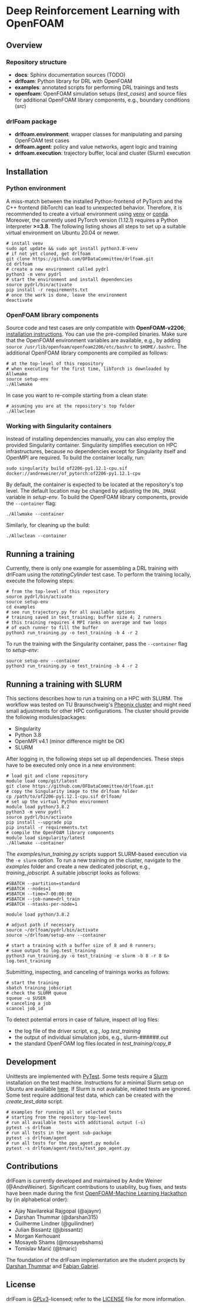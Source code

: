 # Deep Reinforcement Learning with OpenFOAM

## Overview

### Repository structure

- **docs**: Sphinx documentation sources (TODO)
- **drlfoam**: Python library for DRL with OpenFOAM
- **examples**: annotated scripts for performing DRL trainings and tests
- **openfoam**: OpenFOAM simulation setups (*test_cases*) and source files for additional OpenFOAM library components, e.g., boundary conditions (*src*)

### drlFoam package

- **drlfoam.environment**: wrapper classes for manipulating and parsing OpenFOAM test cases
- **drlfoam.agent**: policy and value networks, agent logic and training
- **drlfoam.execution**: trajectory buffer, local and cluster (Slurm) execution

## Installation

### Python environment

A miss-match between the installed Python-frontend of PyTorch and the C++ frontend (libTorch) can lead to unexpected behavior. Therefore, it is recommended to create a virtual environment using [venv](https://docs.python.org/3/library/venv.html) or [conda](https://docs.conda.io/en/latest/miniconda.html). Moreover, the currently used PyTorch version (1.12.1) requires a Python interpreter **>=3.8**. The following listing shows all steps to set up a suitable virtual environment on Ubuntu 20.04 or newer.
```
# install venv
sudo apt update && sudo apt install python3.8-venv
# if not yet cloned, get drlfoam
git clone https://github.com/OFDataCommittee/drlfoam.git
cd drlfoam
# create a new environment called pydrl
python3 -m venv pydrl
# start the environment and install dependencies
source pydrl/bin/activate
pip install -r requirements.txt
# once the work is done, leave the environment
deactivate
```

### OpenFOAM library components

Source code and test cases are only compatible with **OpenFOAM-v2206**; [installation instructions](https://develop.openfoam.com/Development/openfoam/-/wikis/precompiled). You can use the pre-compiled binaries. Make sure that the OpenFOAM environment variables are available, e.g., by adding `source /usr/lib/openfoam/openfoam2206/etc/bashrc` to `$HOME/.bashrc`. The additional OpenFOAM library components are compiled as follows:
```
# at the top-level of this repository
# when executing for the first time, libTorch is downloaded by Allwmake
source setup-env
./Allwmake
```
In case you want to re-compile starting from a clean state:
```
# assuming you are at the repository's top folder
./Allwclean
```

### Working with Singularity containers

Instead of installing dependencies manually, you can also employ the provided Singularity container. Singularity simplifies execution on HPC infrastructures, because no dependencies except for Singularity itself and OpenMPI are required. To build the container locally, run:
```
sudo singularity build of2206-py1.12.1-cpu.sif docker://andreweiner/of_pytorch:of2206-py1.12.1-cpu
```
By default, the container is expected to be located at the repository's top level. The default location may be changed by adjusting the `DRL_IMAGE` variable in *setup-env*. To build the OpenFOAM library components, provide the `--container` flag:
```
./Allwmake --container
```
Similarly, for cleaning up the build:
```
./Allwclean --container
```

## Running a training

Currently, there is only one example for assembling a DRL training with drlFoam using the *rotatingCylinder* test case. To perform the training locally, execute the following steps:
```
# from the top-level of this repository
source pydrl/bin/activate
source setup-env
cd examples
# see run_trajectory.py for all available options
# training saved in test_training; buffer size 4; 2 runners
# this training requires 4 MPI ranks on average and two loops
# of each runner to fill the buffer
python3 run_training.py -o test_training -b 4 -r 2
```
To run the training with the Singularity container, pass the `--container` flag to *setup-env*:
```
source setup-env --container
python3 run_training.py -o test_training -b 4 -r 2
```

## Running a training with SLURM

This sections describes how to run a training on a HPC with SLURM. The workflow was tested on TU Braunschweig's [Pheonix cluster](https://www.tu-braunschweig.de/en/it/dienste/21/phoenix) and might need small adjustments for other HPC configurations. The cluster should provide the following modules/packages:
- Singularity
- Python 3.8
- OpenMPI v4.1 (minor difference might be OK)
- SLURM

After logging in, the following steps set up all dependencies. These steps have to be executed only once in a new environment:
```
# load git and clone repository
module load comp/git/latest
git clone https://github.com/OFDataCommittee/drlfoam.git
# copy the Singularity image to the drlfoam folder
cp /path/to/of2206-py1.12.1-cpu.sif drlfoam/
# set up the virtual Python environment
module load python/3.8.2
python3 -m venv pydrl
source pydrl/bin/activate
pip install --upgrade pip
pip install -r requirements.txt
# compile the OpenFOAM library components
module load singularity/latest
./Allwmake --container
```
The *examples/run_training.py* scripts support SLURM-based execution via the `-e slurm` option. To run a new training on the cluster, navigate to the *examples* folder and create a new dedicated jobscript, e.g., *training_jobscript*. A suitable jobscript looks as follows:
```
#SBATCH --partition=standard
#SBATCH --nodes=1
#SBATCH --time=7-00:00:00
#SBATCH --job-name=drl_train
#SBATCH --ntasks-per-node=1

module load python/3.8.2

# adjust path if necessary
source ~/drlfoam/pydrl/bin/activate
source ~/drlfoam/setup-env --container

# start a training with a buffer size of 8 and 8 runners;
# save output to log.test_training
python3 run_training.py -o test_training -e slurm -b 8 -r 8 &> log.test_training
```
Submitting, inspecting, and canceling of trainings works as follows:
```
# start the training
sbatch training_jobscript
# check the SLURM queue
squeue -u $USER
# canceling a job
scancel job_id
```
To detect potential errors in case of failure, inspect *all* log files:
- the log file of the driver script, e.g., *log.test_training*
- the output of individual simulation jobs, e.g., slurm-######.out
- the standard OpenFOAM log files located in *test_training/copy_#*

## Development

Unittests are implemented with [PyTest](https://docs.pytest.org/en/7.1.x/). Some tests require a [Slurm](https://slurm.schedmd.com/documentation.html) installation on the test machine. Instructions for a minimal Slurm setup on Ubuntu are available [here](https://gist.github.com/ckandoth/2acef6310041244a690e4c08d2610423). If Slurm is not available, related tests are ignored. Some test require additional test data, which can be created with the *create_test_data* script.
```
# examples for running all or selected tests
# starting from the repository top-level
# run all available tests with additional output (-s)
pytest -s drlfoam
# run all tests in the agent sub-package
pytest -s drlfoam/agent
# run all tests for the ppo_agent.py module
pytest -s drlfoam/agent/tests/test_ppo_agent.py
```

## Contributions

drlFoam is currently developed and maintained by Andre Weiner (@AndreWeiner). Significant contributions to usability, bug fixes, and tests have been made during the first [OpenFOAM-Machine Learning Hackathon](https://github.com/OFDataCommittee/OFMLHackathon) by (in alphabetical order):

- Ajay Navilarekal Rajgopal (@ajaynr)
- Darshan Thummar (@darshan315)
- Guilherme Lindner (@guilindner)
- Julian Bissantz (@jbissantz)
- Morgan Kerhouant
- Mosayeb Shams (@mosayebshams)
- Tomislav Marić (@tmaric)

The foundation of the drlFoam implementation are the student projects by [Darshan Thummar](https://github.com/darshan315/flow_past_cylinder_by_DRL) and [Fabian Gabriel](https://github.com/FabianGabriel/Active_flow_control_past_cylinder_using_DRL).

## License

drlFoam is [GPLv3](https://en.wikipedia.org/wiki/GNU_General_Public_License)-licensed; refer to the [LICENSE](https://github.com/OFDataCommittee/drlfoam/blob/main/LICENSE) file for more information.